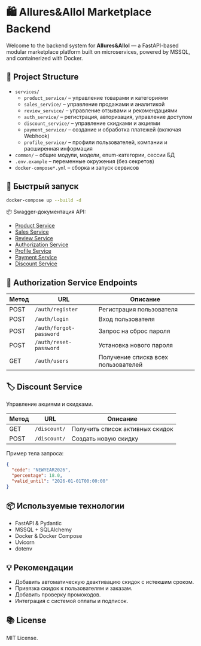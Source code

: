 # 🛍️ Allures&Allol Marketplace Backend

Welcome to the backend system for **Allures&Allol** — a FastAPI-based modular marketplace platform built on microservices, powered by MSSQL, and containerized with Docker.

## 🧱 Project Structure

- `services/`
  - `product_service/` – управление товарами и категориями
  - `sales_service/` – управление продажами и аналитикой
  - `review_service/` – управление отзывами и рекомендациями
  - `auth_service/` – регистрация, авторизация, управление доступом
  - `discount_service/` – управление скидками и акциями
  - `payment_service/` – создание и обработка платежей (включая Webhook)
  - `profile_service/` – профили пользователей, компании и расширенная информация
- `common/` – общие модули, модели, enum-категории, сессии БД
- `.env.example` – переменные окружения (без секретов)
- `docker-compose*.yml` – сборка и запуск сервисов

## 🚀 Быстрый запуск

```bash
docker-compose up --build -d
```

📦 Swagger-документация API:

- [Product Service](http://localhost:8000/docs)
- [Sales Service](http://localhost:8001/docs)
- [Review Service](http://localhost:8002/docs)
- [Authorization Service](http://localhost:8003/docs)
- [Profile Service](http://localhost:8004/docs)
- [Payment Service](http://localhost:8005/docs)
- [Discount Service](http://localhost:8006/docs)

## 🔐 Authorization Service Endpoints

| Метод | URL             | Описание                                  |
|-------|------------------|-------------------------------------------|
| POST  | `/auth/register` | Регистрация пользователя                 |
| POST  | `/auth/login`    | Вход пользователя                        |
| POST  | `/auth/forgot-password` | Запрос на сброс пароля         |
| POST  | `/auth/reset-password` | Установка нового пароля          |
| GET   | `/auth/users`    | Получение списка всех пользователей      |

## 🏷️ Discount Service

Управление акциями и скидками.

| Метод | URL         | Описание                       |
|-------|-------------|--------------------------------|
| GET   | `/discount/` | Получить список активных скидок |
| POST  | `/discount/` | Создать новую скидку            |

Пример тела запроса:
```json
{
  "code": "NEWYEAR2026",
  "percentage": 18.0,
  "valid_until": "2026-01-01T00:00:00"
}
```

## 📦 Используемые технологии

- FastAPI & Pydantic
- MSSQL + SQLAlchemy
- Docker & Docker Compose
- Uvicorn
- dotenv

## 💡 Рекомендации

- Добавить автоматическую деактивацию скидок с истекшим сроком.
- Привязка скидок к пользователям и заказам.
- Добавить проверку промокодов.
- Интеграция с системой оплаты и подписок.

## 📚 License

MIT License.